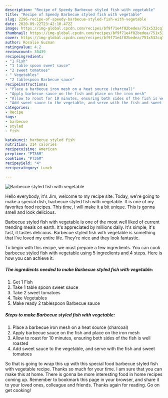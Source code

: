 ```yaml
---
description: "Recipe of Speedy Barbecue styled fish with vegetable"
title: "Recipe of Speedy Barbecue styled fish with vegetable"
slug: 2296-recipe-of-speedy-barbecue-styled-fish-with-vegetable
date: 2020-09-22T23:42:10.472Z
image: https://img-global.cpcdn.com/recipes/bf9f71e4f02bedea/751x532cq70/barbecue-styled-fish-with-vegetable-recipe-main-photo.jpg
thumbnail: https://img-global.cpcdn.com/recipes/bf9f71e4f02bedea/751x532cq70/barbecue-styled-fish-with-vegetable-recipe-main-photo.jpg
cover: https://img-global.cpcdn.com/recipes/bf9f71e4f02bedea/751x532cq70/barbecue-styled-fish-with-vegetable-recipe-main-photo.jpg
author: Rosalie Guzman
ratingvalue: 4.2
reviewcount: 30439
recipeingredient:
- "1 Fish"
- "1 table spoon sweet sauce"
- "2 sweet tomatoes"
- " Vegetables"
- "2 tablespoon Barbecue sauce"
recipeinstructions:
- "Place a barbecue iron mesh on a heat source (charcoal)"
- "Apply barbecue sauce on the fish and place on the iron mesh"
- "Allow to roast for 10 minutes, ensuring both sides of the fish is well roasted"
- "Add sweet sauce to the vegetable, and serve with the fish and sweet tomatoes"
categories:
- Recipe
tags:
- barbecue
- styled
- fish

katakunci: barbecue styled fish 
nutrition: 214 calories
recipecuisine: American
preptime: "PT36M"
cooktime: "PT36M"
recipeyield: "4"
recipecategory: Lunch

---
```



![Barbecue styled fish with vegetable](https://img-global.cpcdn.com/recipes/bf9f71e4f02bedea/751x532cq70/barbecue-styled-fish-with-vegetable-recipe-main-photo.jpg)

Hello everybody, it's Jim, welcome to my recipe site. Today, we're going to make a special dish, barbecue styled fish with vegetable. It is one of my favorites food recipes. This time, I will make it a bit unique. This is gonna smell and look delicious.



Barbecue styled fish with vegetable is one of the most well liked of current trending meals on earth. It's appreciated by millions daily. It's simple, it's fast, it tastes delicious. Barbecue styled fish with vegetable is something that I've loved my entire life. They're nice and they look fantastic.


To begin with this recipe, we must prepare a few ingredients. You can cook barbecue styled fish with vegetable using 5 ingredients and 4 steps. Here is how you can achieve it.

<!--inarticleads1-->

##### The ingredients needed to make Barbecue styled fish with vegetable:

1. Get 1 Fish
1. Take 1 table spoon sweet sauce
1. Take 2 sweet tomatoes
1. Take  Vegetables
1. Make ready 2 tablespoon Barbecue sauce




<!--inarticleads2-->

##### Steps to make Barbecue styled fish with vegetable:

1. Place a barbecue iron mesh on a heat source (charcoal)
1. Apply barbecue sauce on the fish and place on the iron mesh
1. Allow to roast for 10 minutes, ensuring both sides of the fish is well roasted
1. Add sweet sauce to the vegetable, and serve with the fish and sweet tomatoes




So that is going to wrap this up with this special food barbecue styled fish with vegetable recipe. Thanks so much for your time. I am sure that you can make this at home. There is gonna be more interesting food in home recipes coming up. Remember to bookmark this page in your browser, and share it to your loved ones, colleague and friends. Thanks again for reading. Go on get cooking!
